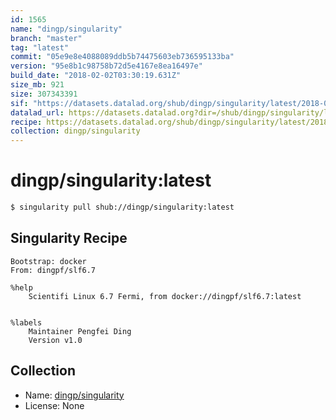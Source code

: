 ```yaml
---
id: 1565
name: "dingp/singularity"
branch: "master"
tag: "latest"
commit: "05e9e8e4088089ddb5b74475603eb736595133ba"
version: "95e8b1c98758b72d5e4167e8ea16497e"
build_date: "2018-02-02T03:30:19.631Z"
size_mb: 921
size: 307343391
sif: "https://datasets.datalad.org/shub/dingp/singularity/latest/2018-02-02-05e9e8e4-95e8b1c9/95e8b1c98758b72d5e4167e8ea16497e.simg"
datalad_url: https://datasets.datalad.org?dir=/shub/dingp/singularity/latest/2018-02-02-05e9e8e4-95e8b1c9/
recipe: https://datasets.datalad.org/shub/dingp/singularity/latest/2018-02-02-05e9e8e4-95e8b1c9/Singularity
collection: dingp/singularity
---
```


# dingp/singularity:latest

```bash
$ singularity pull shub://dingp/singularity:latest
```

## Singularity Recipe

```singularity
Bootstrap: docker
From: dingpf/slf6.7

%help
    Scientifi Linux 6.7 Fermi, from docker://dingpf/slf6.7:latest


%labels
    Maintainer Pengfei Ding
    Version v1.0
```

## Collection

 - Name: [dingp/singularity](https://github.com/dingp/singularity)
 - License: None

